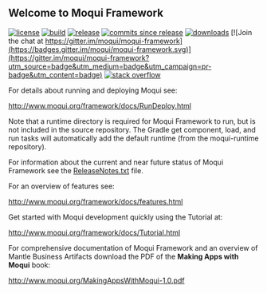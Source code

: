 ## Welcome to Moqui Framework

[![license](https://img.shields.io/badge/license-CC0%201.0%20Universal-blue.svg)](https://github.com/moqui/moqui-framework/blob/master/LICENSE.md)
[![build](https://travis-ci.org/moqui/moqui-framework.svg)](https://travis-ci.org/moqui/moqui-framework)
[![release](https://img.shields.io/github/release/moqui/moqui-framework.svg)](https://github.com/moqui/moqui-framework/releases)
[![commits since release](http://img.shields.io/github/commits-since/moqui/moqui-framework/v1.6.2.svg)](https://github.com/moqui/moqui-framework/commits/master)
[![downloads](https://img.shields.io/github/downloads/moqui/moqui-framework/total.svg)](https://github.com/moqui/moqui-framework/releases)
[![Join the chat at https://gitter.im/moqui/moqui-framework](https://badges.gitter.im/moqui/moqui-framework.svg)](https://gitter.im/moqui/moqui-framework?utm_source=badge&utm_medium=badge&utm_campaign=pr-badge&utm_content=badge)
[![stack overflow](https://img.shields.io/:stack%20overflow-moqui-framework.svg)](http://stackoverflow.com/questions/tagged/moqui)

For details about running and deploying Moqui see:

<http://www.moqui.org/framework/docs/RunDeploy.html>

Note that a runtime directory is required for Moqui Framework to run, but is not included in the source repository. The
Gradle get component, load, and run tasks will automatically add the default runtime (from the moqui-runtime repository).

For information about the current and near future status of Moqui Framework
see the [ReleaseNotes.txt](https://github.com/moqui/moqui-framework/blob/master/ReleaseNotes.txt) file.

For an overview of features see:

<http://www.moqui.org/framework/docs/features.html>

Get started with Moqui development quickly using the Tutorial at:

<http://www.moqui.org/framework/docs/Tutorial.html>

For comprehensive documentation of Moqui Framework and an overview of 
Mantle Business Artifacts download the PDF of the **Making Apps with Moqui** book:
 
<http://www.moqui.org/MakingAppsWithMoqui-1.0.pdf>
